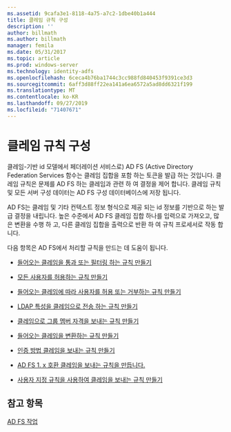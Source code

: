 ```yaml
---
ms.assetid: 9cafa3e1-8118-4a75-a7c2-1dbe40b1a444
title: 클레임 규칙 구성
description: ''
author: billmath
ms.author: billmath
manager: femila
ms.date: 05/31/2017
ms.topic: article
ms.prod: windows-server
ms.technology: identity-adfs
ms.openlocfilehash: 6ceca4b76ba1744c3cc988fd840453f9391ce3d3
ms.sourcegitcommit: 6aff3d88ff22ea141a6ea6572a5ad8dd6321f199
ms.translationtype: MT
ms.contentlocale: ko-KR
ms.lasthandoff: 09/27/2019
ms.locfileid: "71407671"
---
```

# <a name="configure-claim-rules"></a>클레임 규칙 구성

클레임\-기반 id 모델에서 페더레이션 서비스로\) AD FS \(Active Directory Federation Services 함수는 클레임 집합을 포함 하는 토큰을 발급 하는 것입니다. 클레임 규칙은 문제를 AD FS 하는 클레임과 관련 하 여 결정을 제어 합니다. 클레임 규칙 및 모든 서버 구성 데이터는 AD FS 구성 데이터베이스에 저장 됩니다.  
  
AD FS는 클레임 및 기타 컨텍스트 정보 형식으로 제공 되는 id 정보를 기반으로 하는 발급 결정을 내립니다. 높은 수준에서 AD FS 클레임 집합 하나를 입력으로 가져오고, 많은 변환을 수행 하 고, 다른 클레임 집합을 출력으로 반환 하 여 규칙 프로세서로 작동 합니다. 

다음 항목은 AD FS에서 처리할 규칙을 만드는 데 도움이 됩니다. 
  
-   [들어오는 클레임을 통과 또는 필터링 하는 규칙 만들기](Create-a-Rule-to-Pass-Through-or-Filter-an-Incoming-Claim.md)  
  
-   [모든 사용자를 허용하는 규칙 만들기](Create-a-Rule-to-Permit-All-Users.md)  
  
-   [들어오는 클레임에 따라 사용자를 허용 또는 거부하는 규칙 만들기](Create-a-Rule-to-Permit-or-Deny-Users-Based-on-an-Incoming-Claim.md)  
  
-   [LDAP 특성을 클레임으로 전송 하는 규칙 만들기](Create-a-Rule-to-Send-LDAP-Attributes-as-Claims.md)  
  
-   [클레임으로 그룹 멤버 자격을 보내는 규칙 만들기](Create-a-Rule-to-Send-Group-Membership-as-a-Claim.md)  
  
-   [들어오는 클레임을 변환하는 규칙 만들기](Create-a-Rule-to-Transform-an-Incoming-Claim.md)  
  
-   [인증 방법 클레임을 보내는 규칙 만들기](Create-a-Rule-to-Send-an-Authentication-Method-Claim.md) 
-   [AD FS 1. x 호환 클레임을 보내는 규칙을 만듭니다.](Create-a-Rule-to-Send-an-AD-FS-1x-Compatible-Claim.md) 
  
-   [사용자 지정 규칙을 사용하여 클레임을 보내는 규칙 만들기](Create-a-Rule-to-Send-Claims-Using-a-Custom-Rule.md)  

## <a name="see-also"></a>참고 항목  
[AD FS 작업](../../ad-fs/AD-FS-2016-Operations.md) 
